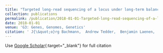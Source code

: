 ```yaml
---
title: "Targeted long-read sequencing of a locus under long-term balancing selection in Capsella"
collection: publications
permalink: /publication/2018-01-01-Targeted-long-read-sequencing-of-a-locus-under-long-term-balancing-selection-in-Capsella
date: 2018-01-01
venue: 'G3: Genes, Genomes, Genetics'
citation: ' J{\&quot;o}rg Bachmann,  Andrew Tedder,  Benjamin Laenen,  Kim Steige,  Tanja Slotte, &quot;Targeted long-read sequencing of a locus under long-term balancing selection in Capsella.&quot; G3: Genes, Genomes, Genetics, 2018.'
---
```

Use [Google Scholar](https://scholar.google.com/scholar?q=Targeted+long+read+sequencing+of+a+locus+under+long+term+balancing+selection+in+Capsella){:target="_blank"} for full citation